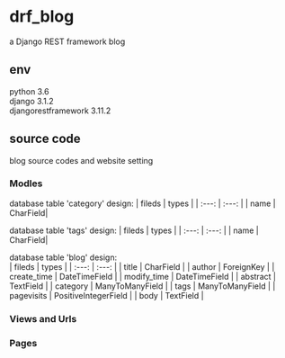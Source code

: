 # drf_blog  
a Django REST framework blog

## env
python 3.6  
django 3.1.2  
djangorestframework 3.11.2

## source code
blog source codes and website setting

### Modles
database table 'category' design: 
| fileds | types |
| :---: | :---: |
| name | CharField|

database table 'tags' design:
| fileds | types |
| :---: | :---: |
| name | CharField|

database table 'blog' design:  
| fileds | types |
| :---: | :---: |
| title | CharField |
| author | ForeignKey |
| create_time | DateTimeField |
| modify_time | DateTimeField |
| abstract | TextField |
| category |  ManyToManyField |
| tags | ManyToManyField |
| pagevisits | PositiveIntegerField |
| body | TextField |
### Views and Urls
### Pages
